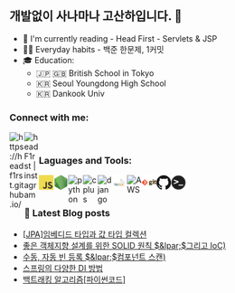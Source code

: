 ## 개발없이 사나마나 고산하입니다. 👋
- 📖 I'm currently reading - Head First - Servlets & JSP
- 🏃‍♂️ Everyday habits - 백준 한문제, 1커밋
- 🎓 Education: 
    - 🇯🇵 🇬🇧 British School in Tokyo
    - 🇰🇷 Seoul Youngdong High School
    - 🇰🇷 Dankook Univ

### Connect with me:

[<img align = "left" alt ="https://headf1rst.github.io/" width="26px" src="https://icon-library.com/images/blogging-icon/blogging-icon-27.jpg" />][website]
[<img align = "left" alt ="headF1rst | instagram" width="26px" src="https://user-images.githubusercontent.com/55884834/141100586-724cc663-76ce-4e55-8b35-c7bca297f3e2.png">][instagram]

<br />

### Laguages and Tools:


<img align = "left" alt ="javascript" width="26px" src="https://raw.githubusercontent.com/github/explore/80688e429a7d4ef2fca1e82350fe8e3517d3494d/topics/javascript/javascript.png" />
<img align = "left" alt ="node" width="26px" src="https://raw.githubusercontent.com/github/explore/80688e429a7d4ef2fca1e82350fe8e3517d3494d/topics/nodejs/nodejs.png" />
<img align = "left" alt ="python" width="26px" src="https://upload.wikimedia.org/wikipedia/commons/thumb/c/c3/Python-logo-notext.svg/600px-Python-logo-notext.svg.png" />

<img align = "left" alt ="cplus" width="26px" src="https://blog.kakaocdn.net/dn/CjKEy/btqMvLhM42U/qClHrhlfmx2zmixCU56WC1/img.png" />
<img align = "left" alt ="django" width="26px" src="https://blog.kakaocdn.net/dn/cVaSOX/btqD9jVw36X/jHpIEqn2EAk7xdKMMmpEP0/img.png" />

<img align = "left" alt ="mySql" width="26px" src="https://raw.githubusercontent.com/github/explore/80688e429a7d4ef2fca1e82350fe8e3517d3494d/topics/mysql/mysql.png" />
<img align = "left" alt ="AWS" width="26px" src="https://upload.wikimedia.org/wikipedia/commons/thumb/9/93/Amazon_Web_Services_Logo.svg/1200px-Amazon_Web_Services_Logo.svg.png" />
<img align = "left" alt ="git" width="26px" src="https://raw.githubusercontent.com/github/explore/80688e429a7d4ef2fca1e82350fe8e3517d3494d/topics/git/git.png" />
<img align = "left" alt ="github" width="26px" src="https://raw.githubusercontent.com/github/explore/78df643247d429f6cc873026c0622819ad797942/topics/github/github.png" />
<img align = "left" alt ="shell" width="26px" src="https://raw.githubusercontent.com/github/explore/80688e429a7d4ef2fca1e82350fe8e3517d3494d/topics/terminal/terminal.png" />

<br />
<br />

### 📕  Latest Blog posts
<!-- BLOG-POST-LIST:START -->
- [[JPA]임베디드 타입과 값 타입 컬렉션](https://headf1rst.github.io/back_end/jpa-embedded/)
- [좋은 객체지향 설계를 위한 SOLID 원칙 $&lpar;$그리고 IoC&rpar;](https://headf1rst.github.io/back_end/solid-ioc/)
- [수동, 자동 빈 등록 $&lpar;$컴포넌트 스캔&rpar;](https://headf1rst.github.io/back_end/component-scan/)
- [스프링의 다양한 DI 방법](https://headf1rst.github.io/back_end/various-spring-dependency-injection/)
- [백트래킹 알고리즘[파이썬코드]](https://headf1rst.github.io/algorithm/backtracking/)
<!-- BLOG-POST-LIST:END -->

[website]: https://headf1rst.github.io
[instagram]: https://www.instagram.com/sanwa2_sanha
